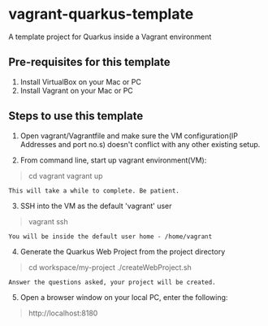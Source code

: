 # vagrant-quarkus-template
A template project for Quarkus inside a Vagrant environment

## Pre-requisites for this template

 1. Install VirtualBox on your Mac or PC
 2. Install Vagrant on your Mac or PC

## Steps to use this template

 1. Open vagrant/Vagrantfile and make sure the VM configuration(IP Addresses and port no.s) doesn't conflict with any other existing setup.
 
 2. From command line, start up vagrant environment(VM):
 > cd vagrant
 > vagrant up
 
 	This will take a while to complete. Be patient.
 
 3. SSH into the VM as the default 'vagrant' user
 > vagrant ssh
 
 	You will be inside the default user home - /home/vagrant
 
 4. Generate the Quarkus Web Project from the project directory
 > cd workspace/my-project
 > ./createWebProject.sh
 
 	Answer the questions asked, your project will be created.
 
 5. Open a browser window on your local PC, enter the following:
 > http://localhost:8180
  
 